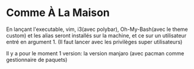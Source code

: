 # Comme À La Maison

En lançant l'executable, vim, i3(avec polybar), Oh-My-Bash(avec le theme custom) et les alias seront installés sur la machine, et ce sur un utilisateur entré en argument 1. (Il faut lancer avec les privilèges super utilisateurs)

Il y a pour le moment 1 version: la version manjaro (avec pacman comme gestionnaire de paquets)
